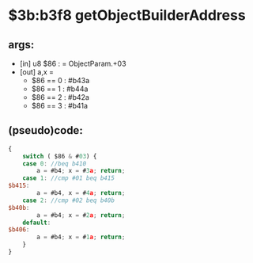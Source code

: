 ﻿
# $3b:b3f8 getObjectBuilderAddress


## args:
+	[in] u8 $86 : = ObjectParam.+03
+	[out] a,x = 
	+	$86 == 0 : #b43a
	+	$86 == 1 : #b44a
	+	$86 == 2 : #b42a
	+	$86 == 3 : #b41a
## (pseudo)code:
```js
{
	switch ( $86 & #03) {
	case 0: //beq b410
		a = #b4; x = #3a; return;
	case 1: //cmp #01 beq b415
$b415:
		a = #b4, x = #4a; return;
	case 2: //cmp #02 beq b40b
$b40b:
		a = #b4; x = #2a; return;
	default:
$b406:
		a = #b4; x = #1a; return;
	}
}
```



